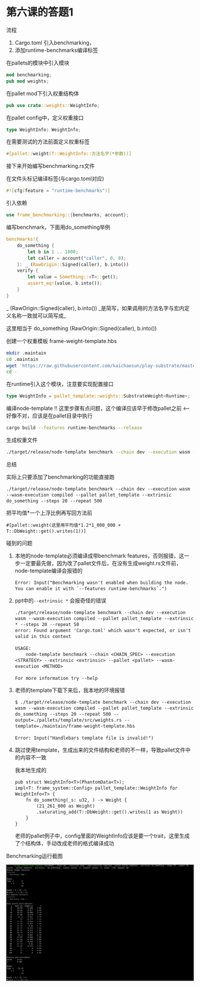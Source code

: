 # 第六课的答题1

流程

1. Cargo.toml 引入benchmarking， 
2. 添加runtime-benchmarks编译标签

在pallets的模块中引入模块

```rust
mod benchmarking;
pub mod weights;
```

在pallet mod下引入权重结构体

```rust
pub use crate::weights::WeightInfo;
```

在pallet config中，定义权重接口

```rust
type WeightInfo: WeightInfo;
```

在需要测试的方法前面定义权重标签

```rust
#[pallet::weight(T::WeightInfo::方法名字(*参数))]
```

接下来开始编写benchmarking.rs文件

在文件头标记编译标签(与cargo.toml对应)

```rust
#![cfg(feature = "runtime-benchmarks")]
```

引入依赖

```rust
use frame_benchmarking::{benchmarks, account};
```

编写benchmark，下面用do_something举例

```rust
benchmarks!{
	do_something {
		let b in 1 .. 1000;
		let caller = account("caller", 0, 0);
	}: _ (RawOrigin::Signed(caller), b.into())
	verify {
		let value = Something::<T>::get();
		assert_eq!(value, b.into());
	}
}
```

_ (RawOrigin::Signed(caller), b.into()) \_是简写，如果调用的方法名字与宏内定义名称一致就可以简写成\_

这里相当于 do_something (RawOrigin::Signed(caller), b.into())

创建一个权重模板 frame-weight-template.hbs

```bash
mkdir .maintain
cd .maintain
wget 'https://raw.githubusercontent.com/kaichaosun/play-substrate/master/.maintain/frame-weight-template.hbs'
cd -
```

在runtime引入这个模块，注意要实现配置接口

```rust
type WeightInfo = pallet_template::weights::SubstrateWeight<Runtime>;
```

编译node-template !! 这里步骤有点问题，这个编译应该早于修改pallet之前 <-- 好像不对，应该是在pallet目录中执行

```bash
cargo build --features runtime-benchmarks --release
```

生成权重文件

```bash
./target/release/node-template benchmark --chain dev --execution wasm --wasm-execution compiled --pallet pallet_template --extrinsic do_something --steps 20 --repeat 500 --output=./pallets/template/src/weights.rs --template=./maintain/frame-weight-template.hbs
```

总结

实际上只要添加了benchmarking的功能直接跑

```
./target/release/node-template benchmark --chain dev --execution wasm --wasm-execution compiled --pallet pallet_template --extrinsic do_something --steps 20 --repeat 500
```

把平均值*一个上浮比例再写回方法前

```
#[pallet::weight(这里用平均值*1.2*1_000_000 + T::DbWeight::get().writes(1))]
```

碰到的问题

1. 本地的node-template必须编译成带benchmark features，否则报错，这一步一定要最先做，因为改了pallet文件后，在没有生成weight.rs文件前，node-template编译会报错的
   
   ```
   Error: Input("Benchmarking wasn't enabled when building the node. You can enable it with `--features runtime-benchmarks`.")
   ```
2. ppt中的`--extrinsic *` 会报奇怪的错误

   ```
   ./target/release/node-template benchmark --chain dev --execution wasm --wasm-execution compiled --pallet pallet_template --extrinsic * --steps 20 --repeat 50
   error: Found argument 'Cargo.toml' which wasn't expected, or isn't valid in this context
   
   USAGE:
       node-template benchmark --chain <CHAIN_SPEC> --execution <STRATEGY> --extrinsic <extrinsic> --pallet <pallet> --wasm-execution <METHOD>

   For more information try --help
   ```
   
3. 老师的template下载下来后，我本地的环境报错
   
   ```
   $ ./target/release/node-template benchmark --chain dev --execution wasm --wasm-execution compiled --pallet pallet_template --extrinsic do_something --steps 20 --repeat 500 --output=./pallets/template/src/weights.rs --template=./maintain/frame-weight-template.hbs
   
   Error: Input("Handlebars template file is invalid!")
   ```

4. 跳过使用template，生成出来的文件结构和老师的不一样，导致pallet文件中的内容不一致
   
   我本地生成的

   ```
   pub struct WeightInfo<T>(PhantomData<T>);
   impl<T: frame_system::Config> pallet_template::WeightInfo for WeightInfo<T> {
       fn do_something(_s: u32, ) -> Weight {
           (21_261_000 as Weight)
           .saturating_add(T::DbWeight::get().writes(1 as Weight))
       }
   }
   ```
   
   老师的pallet例子中，config里面的WeightInfo应该是要一个trait，这里生成了个结构体，手动改成老师的格式编译成功


Benchmarking运行截图

![1](images/1.png)